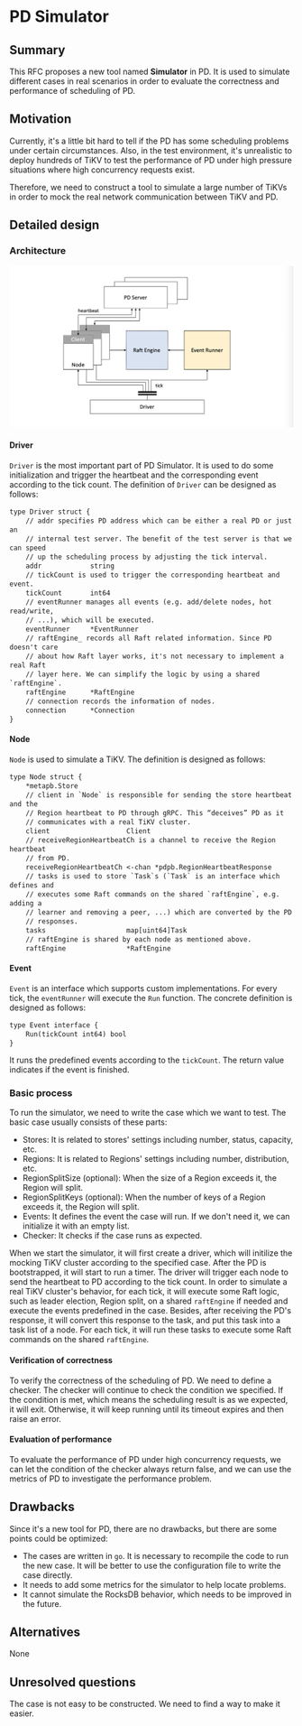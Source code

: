 # PD Simulator

## Summary

This RFC proposes a new tool named **Simulator** in PD. It is used to simulate
different cases in real scenarios in order to evaluate the correctness and
performance of scheduling of PD.

## Motivation

Currently, it's a little bit hard to tell if the PD has some scheduling problems
under certain circumstances. Also, in the test environment, it's unrealistic to
deploy hundreds of TiKV to test the performance of PD under high pressure
situations where high concurrency requests exist.

Therefore, we need to construct a tool to simulate a large number of TiKVs in
order to mock the real network communication between TiKV and PD.

## Detailed design

### Architecture

![Architecture of the simulator](../media/pd-simulator.png)

#### Driver

`Driver` is the most important part of PD Simulator. It is used to do some
initialization and trigger the heartbeat and the corresponding event according
to the tick count. The definition of `Driver` can be designed as follows:

```golang
type Driver struct {
    // addr specifies PD address which can be either a real PD or just an
    // internal test server. The benefit of the test server is that we can speed
    // up the scheduling process by adjusting the tick interval.
    addr            string
    // tickCount is used to trigger the corresponding heartbeat and event.
    tickCount       int64
    // eventRunner manages all events (e.g. add/delete nodes, hot read/write,
    // ...), which will be executed.
    eventRunner     *EventRunner
    // raftEngine_ records all Raft related information. Since PD doesn't care
    // about how Raft layer works, it's not necessary to implement a real Raft
    // layer here. We can simplify the logic by using a shared `raftEngine`.
    raftEngine      *RaftEngine
    // connection records the information of nodes.
    connection      *Connection
}
```

#### Node

`Node` is used to simulate a TiKV. The definition is designed as follows:

```golang
type Node struct {
    *metapb.Store
    // client in `Node` is responsible for sending the store heartbeat and the
    // Region heartbeat to PD through gRPC. This “deceives” PD as it
    // communicates with a real TiKV cluster.
    client                   Client
    // receiveRegionHeartbeatCh is a channel to receive the Region heartbeat
    // from PD.
    receiveRegionHeartbeatCh <-chan *pdpb.RegionHeartbeatResponse
    // tasks is used to store `Task`s (`Task` is an interface which defines and
    // executes some Raft commands on the shared `raftEngine`, e.g. adding a
    // learner and removing a peer, ...) which are converted by the PD
    // responses.
    tasks                    map[uint64]Task
    // raftEngine is shared by each node as mentioned above.
    raftEngine               *RaftEngine
```

#### Event

`Event` is an interface which supports custom implementations. For every tick,
the `eventRunner` will execute the `Run` function. The concrete definition is
designed as follows:

```golang
type Event interface {
    Run(tickCount int64) bool
}
```

It runs the predefined events according to the `tickCount`. The return value
indicates if the event is finished.

### Basic process

To run the simulator, we need to write the case which we want to test. The basic
case usually consists of these parts:

- Stores: It is related to stores' settings including number, status, capacity,
  etc.
- Regions: It is related to Regions' settings including number, distribution,
  etc.
- RegionSplitSize (optional): When the size of a Region exceeds it, the Region
  will split.
- RegionSplitKeys (optional): When the number of keys of a Region exceeds it,
  the Region will split.
- Events: It defines the event the case will run. If we don't need it, we can
  initialize it with an empty list.
- Checker: It checks if the case runs as expected.

When we start the simulator, it will first create a driver, which will initilize
the mocking TiKV cluster according to the specified case. After the PD is
bootstrapped, it will start to run a timer. The driver will trigger each node to
send the heartbeat to PD according to the tick count. In order to simulate a
real TiKV cluster's behavior, for each tick, it will execute some Raft logic,
such as leader election, Region split, on a shared `raftEngine` if needed and
execute the events predefined in the case. Besides, after receiving the PD's
response, it will convert this response to the task, and put this task into a
task list of a node.
For each tick, it will run these tasks to execute some Raft commands on the
shared `raftEngine`.

#### Verification of correctness

To verify the correctness of the scheduling of PD. We need to define a checker.
The checker will continue to check the condition we specified. If the condition
is met, which means the scheduling result is as we expected, it will exit.
Otherwise, it will keep running until its timeout expires and then raise an
error.

#### Evaluation of performance

To evaluate the performance of PD under high concurrency requests, we can let
the condition of the checker always return false, and we can use the metrics of
PD to investigate the performance problem.

## Drawbacks

Since it's a new tool for PD, there are no drawbacks, but there are some points
could be optimized:

- The cases are written in `go`. It is necessary to recompile the code to run
  the new case. It will be better to use the configuration file to write the
  case directly.
- It needs to add some metrics for the simulator to help locate problems.
- It cannot simulate the RocksDB behavior, which needs to be improved in the
  future.

## Alternatives

None

## Unresolved questions

The case is not easy to be constructed. We need to find a way to make it easier.
